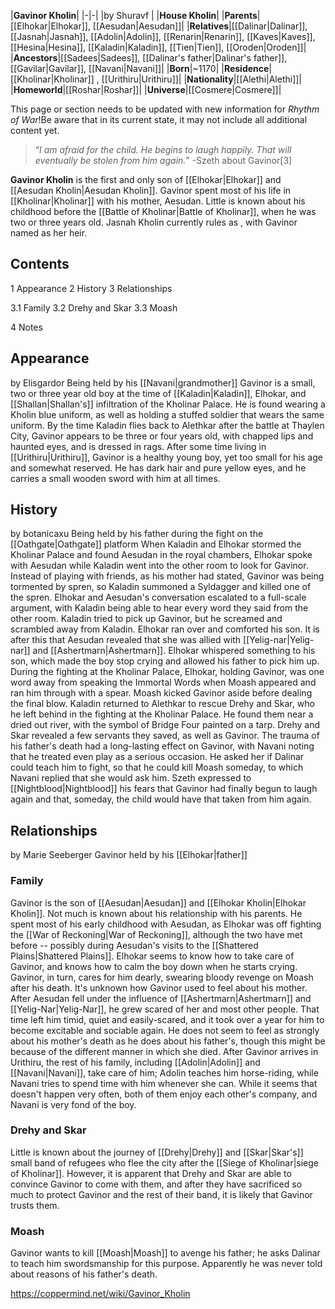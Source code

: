 |**Gavinor Kholin**|
|-|-|
|by  Shuravf |
|**House Kholin**|
|**Parents**|[[Elhokar\|Elhokar]], [[Aesudan\|Aesudan]]|
|**Relatives**|[[Dalinar\|Dalinar]], [[Jasnah\|Jasnah]], [[Adolin\|Adolin]], [[Renarin\|Renarin]], [[Kaves\|Kaves]], [[Hesina\|Hesina]], [[Kaladin\|Kaladin]], [[Tien\|Tien]], [[Oroden\|Oroden]]|
|**Ancestors**|[[Sadees\|Sadees]], [[Dalinar's father\|Dalinar's father]], [[Gavilar\|Gavilar]], [[Navani\|Navani]]|
|**Born**|~1170|
|**Residence**|[[Kholinar\|Kholinar]] , [[Urithiru\|Urithiru]]|
|**Nationality**|[[Alethi\|Alethi]]|
|**Homeworld**|[[Roshar\|Roshar]]|
|**Universe**|[[Cosmere\|Cosmere]]|

This page or section needs to be updated with new information for *Rhythm of War*!Be aware that in its current state, it may not include all additional content yet.

>“*I am afraid for the child. He begins to laugh happily. That will eventually be stolen from him again.*”
\-Szeth about Gavinor[3]


**Gavinor Kholin** is the first and only son of [[Elhokar\|Elhokar]] and [[Aesudan Kholin\|Aesudan Kholin]].
Gavinor spent most of his life in [[Kholinar\|Kholinar]] with his mother, Aesudan. Little is known about his childhood before the [[Battle of Kholinar\|Battle of Kholinar]], when he was two or three years old. Jasnah Kholin currently rules as , with Gavinor named as her heir.

## Contents

1 Appearance
2 History
3 Relationships

3.1 Family
3.2 Drehy and Skar
3.3 Moash


4 Notes


## Appearance
 by  Elisgardor  Being held by his [[Navani\|grandmother]]
Gavinor is a small, two or three year old boy at the time of [[Kaladin\|Kaladin]], Elhokar, and [[Shallan\|Shallan's]] infiltration of the Kholinar Palace. He is found wearing a Kholin blue uniform, as well as holding a stuffed soldier that wears the same uniform.
By the time Kaladin flies back to Alethkar after the battle at Thaylen City, Gavinor appears to be three or four years old, with chapped lips and haunted eyes, and is dressed in rags.
After some time living in [[Urithiru\|Urithiru]], Gavinor is a healthy young boy, yet too small for his age and somewhat reserved. He has dark hair and pure yellow eyes, and he carries a small wooden sword with him at all times.

## History
 by  botanicaxu  Being held by his father during the fight on the [[Oathgate\|Oathgate]] platform
When Kaladin and Elhokar stormed the Kholinar Palace and found Aesudan in the royal chambers, Elhokar spoke with Aesudan while Kaladin went into the other room to look for Gavinor. Instead of playing with friends, as his mother had stated, Gavinor was being tormented by spren, so Kaladin summoned a Syldagger and killed one of the spren. Elhokar and Aesudan's conversation escalated to a full-scale argument, with Kaladin being able to hear every word they said from the other room. Kaladin tried to pick up Gavinor, but he screamed and scrambled away from Kaladin. Elhokar ran over and comforted his son. It is after this that Aesudan revealed that she was allied with [[Yelig-nar\|Yelig-nar]] and [[Ashertmarn\|Ashertmarn]]. Elhokar whispered something to his son, which made the boy stop crying and allowed his father to pick him up.
During the fighting at the Kholinar Palace, Elhokar, holding Gavinor, was one word away from speaking the Immortal Words when Moash appeared and ran him through with a spear. Moash kicked Gavinor aside before dealing the final blow.
Kaladin returned to Alethkar to rescue Drehy and Skar, who he left behind in the fighting at the Kholinar Palace. He found them near a dried out river, with the symbol of Bridge Four painted on a tarp. Drehy and Skar revealed a few servants they saved, as well as Gavinor.
The trauma of his father's death had a long-lasting effect on Gavinor, with Navani noting that he treated even play as a serious occasion. He asked her if Dalinar could teach him to fight, so that he could kill Moash someday, to which Navani replied that she would ask him. Szeth expressed to [[Nightblood\|Nightblood]] his fears that Gavinor had finally begun to laugh again and that, someday, the child would have that taken from him again.

## Relationships
 by  Marie Seeberger  Gavinor held by his [[Elhokar\|father]]
### Family
Gavinor is the son of [[Aesudan\|Aesudan]] and [[Elhokar Kholin\|Elhokar Kholin]]. Not much is known about his relationship with his parents. He spent most of his early childhood with Aesudan, as Elhokar was off fighting the [[War of Reckoning\|War of Reckoning]], although the two have met before -- possibly during Aesudan's visits to the [[Shattered Plains\|Shattered Plains]]. Elhokar seems to know how to take care of Gavinor, and knows how to calm the boy down when he starts crying. Gavinor, in turn, cares for him dearly, swearing bloody revenge on Moash after his death.
It's unknown how Gavinor used to feel about his mother. After Aesudan fell under the influence of [[Ashertmarn\|Ashertmarn]] and [[Yelig-Nar\|Yelig-Nar]], he grew scared of her and most other people. That time left him timid, quiet and easily-scared, and it took over a year for him to become excitable and sociable again. He does not seem to feel as strongly about his mother's death as he does about his father's, though this might be because of the different manner in which she died.
After Gavinor arrives in Urithiru, the rest of his family, including [[Adolin\|Adolin]] and [[Navani\|Navani]], take care of him; Adolin teaches him horse-riding, while Navani tries to spend time with him whenever she can. While it seems that doesn't happen very often, both of them enjoy each other's company, and Navani is very fond of the boy.

### Drehy and Skar
Little is known about the journey of [[Drehy\|Drehy]] and [[Skar\|Skar's]] small band of refugees who flee the city after the [[Siege of Kholinar\|siege of Kholinar]]. However, it is apparent that Drehy and Skar are able to convince Gavinor to come with them, and after they have sacrificed so much to protect Gavinor and the rest of their band, it is likely that Gavinor trusts them.

### Moash
Gavinor wants to kill [[Moash\|Moash]] to avenge his father; he asks Dalinar to teach him swordsmanship for this purpose. Apparently he was never told about reasons of his father's death.



https://coppermind.net/wiki/Gavinor_Kholin